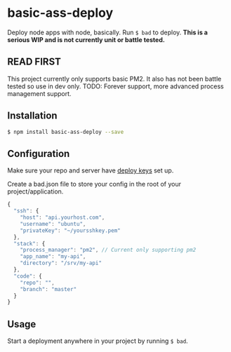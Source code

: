 # basic-ass-deploy
Deploy node apps with node, basically. Run `$ bad` to deploy. **This is a serious WIP and is not currently unit or battle tested.**

## READ FIRST
This project currently only supports basic PM2. It also has not been battle tested so use in dev only. TODO: Forever support, more advanced process management support.

## Installation

```sh
$ npm install basic-ass-deploy --save
```

## Configuration
Make sure your repo and server have [deploy keys](https://developer.github.com/guides/managing-deploy-keys/) set up.

Create a bad.json file to store your config in the root of your project/application. 

```javascript
{
  "ssh": {
    "host": "api.yourhost.com",
    "username": "ubuntu",
    "privateKey": "~/yoursshkey.pem"
  },
  "stack": {
    "process_manager": "pm2", // Current only supporting pm2
    "app_name": "my-api",
    "directory": "/srv/my-api"
  },
  "code": {
    "repo": "",
    "branch": "master"
  }
}
```

## Usage
Start a deployment anywhere in your project by running `$ bad`.
